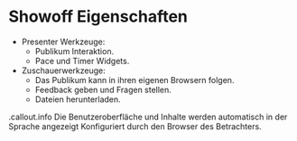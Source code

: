 <!SLIDE>
# Showoff Eigenschaften

* Presenter Werkzeuge:
    * Publikum Interaktion.
    * Pace und Timer Widgets.
* Zuschauerwerkzeuge:
    * Das Publikum kann in ihren eigenen Browsern folgen.
    * Feedback geben und Fragen stellen.
    * Dateien herunterladen.

.callout.info Die Benutzeroberfläche und Inhalte werden automatisch in der Sprache angezeigt
Konfiguriert durch den Browser des Betrachters.
